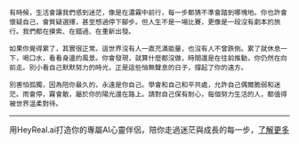 ```jekyll
有時候，生活會讓我們感到迷茫，像是在濃霧中前行，每一步都猜不準會踏到哪塊地。你也許會懷疑自己，會質疑選擇，甚至想過停下腳步。但人生不是一場比賽，更像是一段沒有劇本的旅行。我們都在摸索、在錯過、在重新出發。 

如果你覺得累了，其實很正常。這世界沒有人一直充滿能量，也沒有人不曾跌倒。累了就休息一下，喝口水，看看身邊的風景。你會發現，就算什麼都沒做，時間還是在往前推動，你仍然在向前走。別小看自己默默努力的時光，正是這些悄無聲息的日子，撐起了你的遠方。

別害怕孤獨，因為陪你最久的，永遠是你自己。學會和自己和平共處，允許自己偶爾脆弱和迷茫。雨會停，霧會散，屬於你的陽光還在路上。請對自己保有耐心，每個努力生活的人，都值得被世界溫柔對待。
```

---
用HeyReal.ai打造你的專屬AI心靈伴侶，陪你走過迷茫與成長的每一步，[了解更多](https://pollinations.ai/redirect/2774941)
